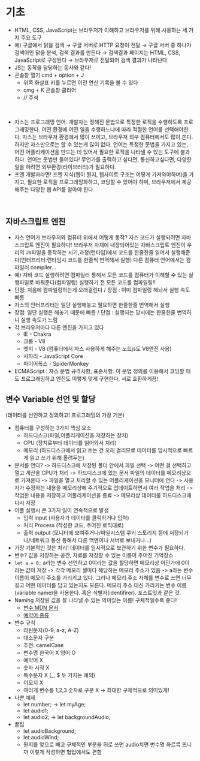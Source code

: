 # 기초

- HTML, CSS, JavaScript는 브라우저가 이해하고 브라우저를 위해 사용하는 세 가지 주요 도구
- 예) 구글에서 닭을 검색 → 구글 서버로 HTTP 요청이 전달 → 구글 서버 중 하나가 검색어인 닭을 분석, 검색 결과를 만든다 → 검색결과 페이지는 HTML, CSS, JavaScript로 구성된다 → 브라우저로 전달되어 검색 결과가 나타난다
- JS는 동작을 담당하는 동사와 같다!
- 콘솔창 열기 cmd + option + J
    - 위쪽 화살표 키를 누르면 이전 연산 기록을 볼 수 있다
    - cmg + K 콘솔창 클리어
    - // 주석
      
 <br>
 
- 자스는 프로그래밍 언어. 개발자는 정해진 문법으로 특정한 로직을 수행하도록 프로그래밍한다. 어떤 환경에 어떤 일을 수행하느냐에 따라 적절한 언어를 선택해야한다. 자스는 브라우저 환경에서 많이 쓰이고, 브라우저 외부 컴퓨터에서도 많이 쓴다. 하지만 자스만으로는 할 수 있는게 많이 없다. 언어는 특정한 문법을 가지고 있는, 어떤 어플리케이션을 만드는 데 있어서 필요한 로직을 나타낼 수 있는 도구에 불과하다. 언어는 문법만 들어있다! 무언가를 출력하고 싶다면, 통신하고싶다면, 다양한 일을 하려면 외부환경(라이브러리)가 필요하다.
- 프엔 개발자라면! 프엔 지식(웹이 뭔지, 웹사이트 구조는 어떻게 가져와야하며)을 가지고, 필요한 로직을 프로그래밍화하고, 코딩할 수 있어야 하며, 브라우저에서 제공해주는 다양한 웹 API를 알아야 한다.
  
 <br>
 
## 자바스크립트 엔진
- 자스 언어가 브라우저와 컴퓨터 위에서 어떻게 동작? 자스 코드가 실행되려면 자바스크립트 엔진이 필요하다! 브라우저 자체에 내장되어있는 자바스크립트 엔진이 우리의 Js파일을 동작하는 시기,과정(런타임)에서 코드를 한줄한줄 읽어서 실행해준다(인터프리터:런타임시 코드를 한줄씩 번역해서 실행) 다른 컴퓨터 언어에서는 컴파일러 compiler...
- 예) 자바 코드 실행하려면 컴파일러 통해서 모든 코드를 컴퓨터가 이해할 수 있는 실행파일로 바꿔준다(컴파일링) 실행하기 전 모든 코드를 컴파일링!!
- 단점: 처음에 컴파일링하는게 오래걸린다 / 장점 : 이미 컴파일링 해놔서 실행 속도 빠름
- 자스의 인터프리터는 일단 실행해놓고 필요하면 한줄한줄 번역해서 실행
- 장점: 일단 실행은 해놓기 때문에 빠름 / 단점 : 실행되는 당시에는 한줄한줄 번역하니 실행 속도가 느림
- 각 브라우저마다 다른 엔진을 가지고 있다
    - IE - Chakra
    - 크롬 - V8
    - 엣지 - V8 (컴퓨터에서 자스 사용하게 해주는 노드js도 V8엔진 사용)
    - 사파리 - JavaScript Core
    - 파이어폭스 - SpiderMonkey
- ECMAScript : 자스 문법 규격사항, 표준사항. 이 문법 정의를 이용해서 코딩할 때도 프로그래밍하고 엔진도 이렇게 맞게 구현한다. 서로 호환하게끔!

## 변수 Variable 선언 및 할당 
(데이터를 선언하고 정의하고! 프로그래밍의 가장 기본)

- 컴퓨터를 구성하는 3가지 핵심 요소
    - 하드디스크(파일,어플리케이션을 저장하는 장치)
    - CPU (장치로부터 데이터를 읽어와서 처리)
    - 메모리 (하드디스크에서 읽고 쓰는 건 오래 걸리므로 데이터를 임시적으로 빠르게 읽고 쓰기 위해 올려두는)
- 문서를 연다? -> 하드디스크에 저장된 폴더 안에서 파일 선택 -> 어떤 걸 선택하고 열고 계산을 CPU가 처리 -> 하드디스크에 있는 문서 파일의 데이터를 메모리상으로 가져온다 -> 파일을 열고 처리할 수 있는 어플리케이션을 모니터에 연다 -> 사용자가 수정하는 내용을 메모리상에 주기적으로 업데이트하면서 여러 작업을 처리 -> 작업한 내용을 저장하고 어플리케이션을 종료 -> 메모리상 데이터를 하드디스크에 다시 저장
- 어플 실행시 큰 3가지 일이 연속적으로 발생
    - 입력 input (사용자가 데이터를 클릭하거나 입력)
    - 처리 Process (작성한 코드, 주어진 로직대로)
    - 출력 output (모니터에 보여주거나/파일시스템 쿠키 스토리지 등에 저장되거나/네트워크 통신 통해서 다른 백엔이나 서버로 보내거나...)
- 가장 기본적인 것은 처리! 데이터를 임시적으로 보관하기 위한 변수가 필요하다.
- 변수? 값을 저장하는 공간, 자료를 저장할 수 있는 이름이 주어진 기억장소
- `let a = 0;` a라는 변수 선언하고 0이라는 값을 할당하면 메모리상 어딘가에 0이라는 값이 저장 -> 각각 메모리 셀마다 해당하는 메모리 주소가 있음 -> a라는 변수이름이 메모리 주소를 가리키고 있다. 그러나 메모리 주소 자체를 변수로 쓰면 너무 길고 어떤 데이터를 담고 있는지도 모른다. 메모리 주소 대신 가리키는 변수 이름(variable name)을 사용한다. 혹은 식별자(identifirer). 포스트잇과 같은 것.
- Naming 저장된 값을 잘 나타낼 수 있는 의미있는 이름! 구체적일수록 좋다!
    - [변수 MDN 문서](https://developer.mozilla.org/ko/docs/Learn/JavaScript/First_steps/Variables)
    - [예약어 종류](https://developer.mozilla.org/en-US/docs/Web/JavaScript/Reference/Lexical_grammar#keywords)
- 변수 규칙
    - 라틴문자(0-9, a-z, A-Z)
    - 대소문자 구분
    - 추천: camelCase
    - 변수명 한국어 X 영어 O
    - 예약어 X
    - 숫자 시작 X
    - 특수문자 X (_, $ 두 가지는 예외)
    - 이모지 X
    - 여러개 변수를 1,2,3 숫자로 구분 X -> 최대한 구체적으로 의미있게!
- 나쁜 예제
    - let number; -> let myAge;
    - let audio1;
    - let audio2;
    -> let backgroundAudio;
- 꿀팁
    - let audioBackground;
    - let audioWind;
    - 뭔지를 앞으로 빼고 구체적인 부분을 뒤로 쓰면 audio치면 변수명 좌르륵 뜨니까 이렇게 작성하면 협업에서도 편함
